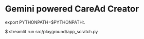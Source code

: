 # Gemini powered CareAd Creator


export PYTHONPATH=$PYTHONPATH:.


$ streamlit run src/playground/app_scratch.py
